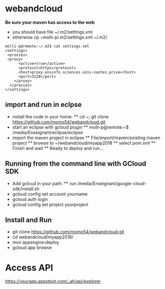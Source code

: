# webandcloud

**Be sure your maven has access to the web**
* you should have file ~/.m2/settings.xml
* otherwise cp ~molli-p/.m2/settings.xml ~/.m2/

```
molli-p@remote:~/.m2$ cat settings.xml
<settings>
 <proxies>
 <proxy>
      <active>true</active>
      <protocol>https</protocol>
      <host>proxy.ensinfo.sciences.univ-nantes.prive</host>
      <port>3128</port>
    </proxy>
  </proxies>
</settings>
```

## import and run in eclpse
* install the code in your home:
** cd ~; git clone https://github.com/momo54/webandcloud.git
* start an eclipse with gcloud plugin
** molli-p@remote:~$ /media/Enseignant/eclipse/eclipse
* import the maven project in eclipse
** File/import/maven/existing maven project
** browse to ~/webandcloud/myapp2018
** select pom.xml
** Finish and wait
** Ready to deploy and run...

## Running from the command line with GCloud SDK
*    Add gcloud in your path:
**       run /media/Enseignant/google-cloud-sdk/install.sh
*    gcloud config set account yourname
*    gcloud auth login
*    gcloud config set project yourproject

## Install and Run
* git clone https://github.com/momo54/webandcloud.git
* cd webandcloud/myapp2018/
* mvn appengine:deploy
* gcloud app browse


# Access API

https://yourapp.appstpot.com/_ah/api/explorer
